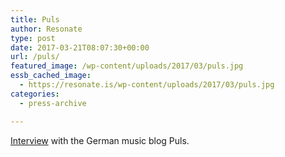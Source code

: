 ```yaml
---
title: Puls
author: Resonate
type: post
date: 2017-03-21T08:07:30+00:00
url: /puls/
featured_image: /wp-content/uploads/2017/03/puls.jpg
essb_cached_image:
  - https://resonate.is/wp-content/uploads/2017/03/puls.jpg
categories:
  - press-archive

---
```

<a href="http://www.br.de/puls/musik/aktuell/streaming-dienst-resonate-100.html" target="_blank" rel="noopener noreferrer">Interview</a> with the German music blog Puls.
